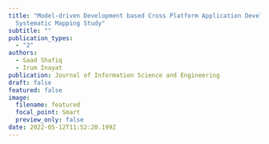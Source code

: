 ```yaml
---
title: "Model-driven Development based Cross Platform Application Development: A
  Systematic Mapping Study"
subtitle: ""
publication_types:
  - "2"
authors:
  - Saad Shafiq
  - Irum Inayat
publication: Journal of Information Science and Engineering
draft: false
featured: false
image:
  filename: featured
  focal_point: Smart
  preview_only: false
date: 2022-05-12T11:52:20.199Z
---
```

